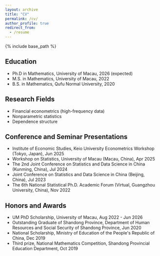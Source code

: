 ```yaml
---
layout: archive
title: "CV"
permalink: /cv/
author_profile: true
redirect_from:
  - /resume
---
```


{% include base_path %}

<div class="cv-section">
  <h2>Education</h2>
  <ul>
    <li>Ph.D in Mathematics, University of Macau, 2026 (expected)</li>
    <li>M.S. in Mathematics, University of Macau, 2022</li>
    <li>B.S. in Mathematics, Qufu Normal University, 2020</li>
  </ul>

  <h2>Research Fields</h2>
  <ul>
    <li>Financial econometrics (high-frequency data)</li>
    <li>Nonparametric statistics</li>
    <li>Dependence structure</li>
  </ul>

  <h2>Conference and Seminar Presentations</h2>
  <ul>
    <li>Institute of Economic Studies, Keio University Econometrics Workshop (Tokyo, Japan), Jun 2025</li>
    <li>Workshop on Statistics, University of Macau (Macau, China), Apr 2025</li>
    <li>The 2nd Joint Conference on Statistics and Data Science in China (Kunming, China), Jul 2024</li>
    <li>Joint Conference on Statistics and Data Science in China (Beijing, China), Jul 2023</li>
    <li>The 6th National Statistical Ph.D. Academic Forum (Virtual, Guangzhou University, China), Nov 2022</li>
  </ul>

  <h2>Honors and Awards</h2>
  <ul>
    <li>UM PhD Scholarship, University of Macau, Aug 2022 - Jun 2026</li>
    <li>Outstanding Graduate of Shandong Province, Department of Human Resources and Social Security of Shandong Province, Jun 2020</li>
    <li>National Scholarship, Ministry of Education of the People's Republic of China, Dec 2019</li>
    <li>Third prize, National Mathematics Competition, Shandong Provincial Education Department, Oct 2019</li>
  </ul>
</div>
